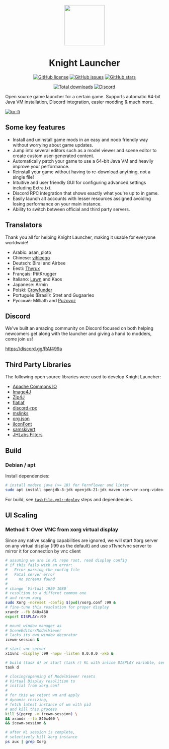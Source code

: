 <p align="center">
    <img src="https://github.com/lucasluqui/KnightLauncher/blob/main/assets/img/icon-128.png?raw=true" height="128">
</p>
<h1 align="center">Knight Launcher</h1>
<p align="center">
    <a href="https://github.com/lucasluqui/KnightLauncher/blob/main/LICENSE"><img alt="GitHub license" src="https://img.shields.io/github/license/lucasluqui/KnightLauncher?style=flat-square"></a>
    <a href="https://github.com/lucasluqui/KnightLauncher/issues"><img alt="GitHub issues" src="https://img.shields.io/github/issues/lucasluqui/KnightLauncher?style=flat-square"></a>
    <a href="https://github.com/lucasluqui/KnightLauncher/stargazers"><img alt="GitHub stars" src="https://img.shields.io/github/stars/lucasluqui/KnightLauncher?style=flat-square"></a>
</p>
<p align="center">
    <a href="https://GitHub.com/lucasluqui/KnightLauncher/releases/"><img alt="Total downloads" src="https://img.shields.io/github/downloads/lucasluqui/KnightLauncher/total.svg"></a>
    <a href="https://discord.gg/RAf499a"><img alt="Discord" src="https://img.shields.io/discord/653349356459786240" target="_blank"></a>
</p>

Open source game launcher for a certain game. Supports automatic 64-bit Java VM installation, Discord integration, easier modding & much more.

[![ko-fi](https://www.ko-fi.com/img/githubbutton_sm.svg)](https://ko-fi.com/W4W11S2JU)
## Some key features
* Install and uninstall game mods in an easy and noob friendly way without worrying about game updates.
* Jump into several editors such as a model viewer and scene editor to create custom user-generated content.
* Automatically patch your game to use a 64-bit Java VM and heavily improve your performance.
* Reinstall your game without having to re-download anything, not a single file!
* Intuitive and user friendly GUI for configuring advanced settings including Extra.txt.
* Discord RPC integration that shows exactly what you're up to in game.
* Easily launch alt accounts with lesser resources assigned avoiding losing performance on your main instance.
* Ability to switch between official and third party servers.

## Translators
Thank you all for helping Knight Launcher, making it usable for everyone worldwide!
* Arabic: asan_ploto
* Chinese: [yihleego](https://github.com/yihleego)
* Deutsch: Biral and Airbee
* Eesti: [Thyrux](https://github.com/Thyrux)
* Français: PtitKrugger
* Italiano: [Lawn](https://github.com/Foyylaroni) and Kaos
* Japanese: Armin
* Polski: [Crowfunder](https://github.com/Crowfunder)
* Português (Brasil): Stret and Gugaarleo
* Русский: Milliath and [Puzovoz](https://github.com/Puzovoz)

## Discord
We've built an amazing community on Discord focused on both helping newcomers get along with the launcher and giving a hand to modders, come join us!

https://discord.gg/RAf499a

## Third Party Libraries
The following open source libraries were used to develop Knight Launcher:

- [Apache Commons IO](https://github.com/apache/commons-io)
- [Image4J](https://github.com/imcdonagh/image4j)
- [Zip4J](https://github.com/srikanth-lingala/zip4j)
- [flatlaf](https://github.com/JFormDesigner/FlatLaf)
- [discord-rpc](https://github.com/Vatuu/discord-rpc)
- [mslinks](https://github.com/DmitriiShamrikov/mslinks)
- [org.json](https://github.com/eskatos/org.json-java)
- [jIconFont](https://github.com/jIconFont)
- [samskivert](https://github.com/samskivert/samskivert)
- [JHLabs Filters](http://www.jhlabs.com/)

## Build

### Debian / apt

Install dependencies:

```sh
# install modern java (>= 18) for Fernflower and linter
sudo apt install openjdk-8-jdk openjdk-21-jdk maven xserver-xorg-video-dummy
```

For build, see [`taskfile.yml::deploy`](./taskfile.yml) steps and dependencies.

## UI Scaling

### Method 1: Over VNC from xorg virtual display

Since any native scaling capabilities are ignored, we will start Xorg server on any virtual display (:99 as the default) and use x11vnc/vnc server to mirror it for connection by vnc client

```sh
# assuming we are in KL repo root, read display config
# if this fails with an error:
#   Error parsing the config file
#   Fatal server error
#     no screens found
#
# change `Virtual 1920 1080`
# resoltion to a differnt common one
# and rerun xorg
sudo Xorg -noreset -config $(pwd)/xorg.conf :99 &
# fine-tune this resolution for proper display
xrandr --fb 840x460
export DISPLAY=:99

# mount window manager as
# SceneEditor/ModelViewer
# lacks its own window decorator
icewm-session &

# start vnc server
x11vnc -display :99 -nopw -listen 0.0.0.0 -xkb &

# build (task d) or start (task r) KL with inline DISPLAY variable, see taskfile
task d

# closing/openning of ModelViewer resets
# Virtual Display resolition to
# initial from xorg.conf
#
# for this we retart wm and apply
# dynamic resizing,
# fetch latest instance of wm with pid
# and kill this process
kill $(pgrep -x icewm-session) \
&& xrandr --fb 840x460 \
&& icewm-session &

# after KL session is complete,
# selectively kill Xorg instance
ps aux | grep Xorg
```
